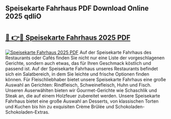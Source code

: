 ## Speisekarte Fahrhaus PDF Download Online 2025 qdliO

# <h2><a href="http://gcdtckg.nevu.top/?p=Speisekarte+Fahrhaus">🔗 👉🔴 Speisekarte Fahrhaus 2025 PDF</a></h2>

[![Speisekarte Fahrhaus 2025 PDF](https://i.imgur.com/dBaPXMq.png)](http://gcdtckg.nevu.top/?p=Speisekarte+Fahrhaus)
Auf der Speisekarte Fahrhaus des Restaurants oder Cafés finden Sie nicht nur eine Liste der vorgeschlagenen Gerichte, sondern auch etwas, das für Ihren Geschmack köstlich und passend ist. Auf der Speisekarte Fahrhaus unseres Restaurants befindet sich ein Salatbereich, in dem Sie leichte und frische Optionen finden können. Für Fleischliebhaber bietet unsere Speisekarte Fahrhaus eine große Auswahl an Gerichten: Rindfleisch, Schweinefleisch, Huhn und Fisch. Unseren Auserwählten bieten wir Gourmet-Gerichte wie Schaschlik und Steak an, die auf einem Holzfeuer zubereitet werden. Unsere Speisekarte Fahrhaus bietet eine große Auswahl an Desserts, von klassischen Torten und Kuchen bis hin zu exquisiten Crème Brûlée und Schokoladen-Schokoladen-Extras.
